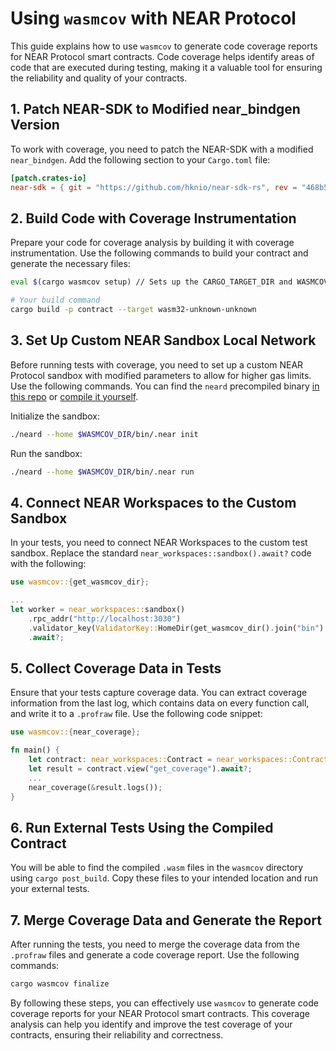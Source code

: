 # Using `wasmcov` with NEAR Protocol

This guide explains how to use `wasmcov` to generate code coverage reports for NEAR Protocol smart contracts. Code coverage helps identify areas of code that are executed during testing, making it a valuable tool for ensuring the reliability and quality of your contracts.

## 1. Patch NEAR-SDK to Modified near_bindgen Version

To work with coverage, you need to patch the NEAR-SDK with a modified `near_bindgen`. Add the following section to your `Cargo.toml` file:

```toml
[patch.crates-io]
near-sdk = { git = "https://github.com/hknio/near-sdk-rs", rev = "468b5e585dc0ce0cee3d56f446c4a6054fb08f00" }
```

## 2. Build Code with Coverage Instrumentation

Prepare your code for coverage analysis by building it with coverage instrumentation. Use the following commands to build your contract and generate the necessary files:

```bash
eval $(cargo wasmcov setup) // Sets up the CARGO_TARGET_DIR and WASMCOV_DIR environment variables

# Your build command
cargo build -p contract --target wasm32-unknown-unknown
```

## 3. Set Up Custom NEAR Sandbox Local Network

Before running tests with coverage, you need to set up a custom NEAR Protocol sandbox with modified parameters to allow for higher gas limits. Use the following commands. You can find the `neard` precompiled binary [in this repo](https://github.com/hknio/wasmcov/tree/main/bin) or [compile it yourself](https://github.com/hknio/wasmcov-nearcore/tree/1.36.0).

Initialize the sandbox:

```bash
./neard --home $WASMCOV_DIR/bin/.near init
```

Run the sandbox:

```bash
./neard --home $WASMCOV_DIR/bin/.near run
```

## 4. Connect NEAR Workspaces to the Custom Sandbox

In your tests, you need to connect NEAR Workspaces to the custom test sandbox. Replace the standard `near_workspaces::sandbox().await?` code with the following:

```rust
use wasmcov::{get_wasmcov_dir};

...
let worker = near_workspaces::sandbox()
    .rpc_addr("http://localhost:3030")
    .validator_key(ValidatorKey::HomeDir(get_wasmcov_dir().join("bin").join(".near")))
    .await?;
```

## 5. Collect Coverage Data in Tests

Ensure that your tests capture coverage data. You can extract coverage information from the last log, which contains data on every function call, and write it to a `.profraw` file. Use the following code snippet:

```rust
use wasmcov::{near_coverage};

fn main() {
    let contract: near_workspaces::Contract = near_workspaces::Contract::new();
    let result = contract.view("get_coverage").await?;
    ...
    near_coverage(&result.logs());
}
```

## 6. Run External Tests Using the Compiled Contract

You will be able to find the compiled `.wasm` files in the `wasmcov` directory using `cargo post_build`. Copy these files to your intended location and run your external tests.

## 7. Merge Coverage Data and Generate the Report

After running the tests, you need to merge the coverage data from the `.profraw` files and generate a code coverage report. Use the following commands:

```bash
cargo wasmcov finalize
```

By following these steps, you can effectively use `wasmcov` to generate code coverage reports for your NEAR Protocol smart contracts. This coverage analysis can help you identify and improve the test coverage of your contracts, ensuring their reliability and correctness.

